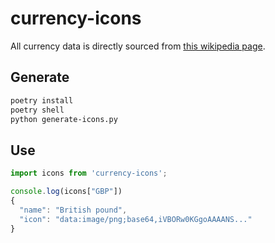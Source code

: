 # currency-icons
All currency data is directly sourced from [this wikipedia page](https://en.wikipedia.org/wiki/List_of_circulating_currencies).

## Generate
```bash
poetry install
poetry shell
python generate-icons.py
```

## Use
```js
import icons from 'currency-icons';

console.log(icons["GBP"])
{
  "name": "British pound",
  "icon": "data:image/png;base64,iVBORw0KGgoAAAANS..."
}
```
